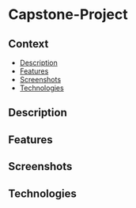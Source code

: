 # Capstone-Project

## Context
* [Description](https://github.com/AkmalMakh/Capstone-Project#description)
* [Features](https://github.com/AkmalMakh/Capstone-Project#features)
* [Screenshots](https://github.com/AkmalMakh/Capstone-Project#screenshots)
* [Technologies](https://github.com/AkmalMakh/Capstone-Project#technologies)


## Description


## Features


## Screenshots


## Technologies
